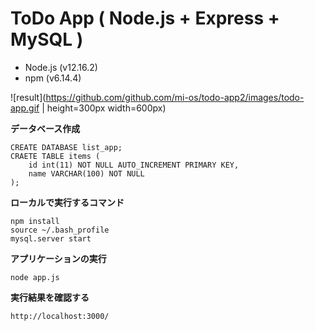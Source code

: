 # ToDo App ( Node.js + Express + MySQL )

- Node.js (v12.16.2)
- npm (v6.14.4)

![result](https://github.com/github.com/mi-os/todo-app2/images/todo-app.gif | height=300px width=600px)

**データベース作成**
```
CREATE DATABASE list_app;
CRAETE TABLE items (
    id int(11) NOT NULL AUTO_INCREMENT PRIMARY KEY,
    name VARCHAR(100) NOT NULL
);
```


**ローカルで実行するコマンド**
```
npm install
source ~/.bash_profile
mysql.server start
```

**アプリケーションの実行**
```
node app.js
```

**実行結果を確認する**
```
http://localhost:3000/
```

